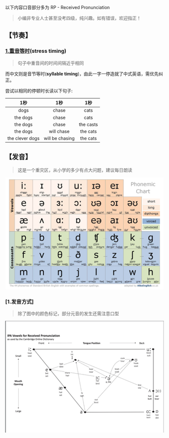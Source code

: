 以下内容口音部分多为 RP - Received Pronunciation
> 小编非专业人士甚至没考四级，纯兴趣。如有错误，欢迎指正！


## 【节奏】

### [1.重音等时](https://en.wikipedia.org/wiki/Isochrony#Syllable_timing)(**stress timing**)

> 句子中重音间的时间间隔近乎相同

而中文则是音节等时(**syllable timing**)，由此一字一停造就了中式英语，需优先纠正。


尝试以相同的停顿时长读以下句子:

| 1秒 | 1秒 | 1秒 |
|:---:|:---:|:---:|
| dogs | chase  | cats |
| the dogs  | chase  | cats |
| the dogs | chase  | the casts |
| the dogs | will chase  | the cats |
| the clever dogs | will be chasing  | the cats |


## 【发音】

> 这是一个重灾区，从小学的多少有点大问题，建议每日朗读

![](media/Phonemic.jpg)

### [1.发音方式]

> 除了图中的颜色标记，部分元音的发生还需注意口型

![](media/Position.jpg)



